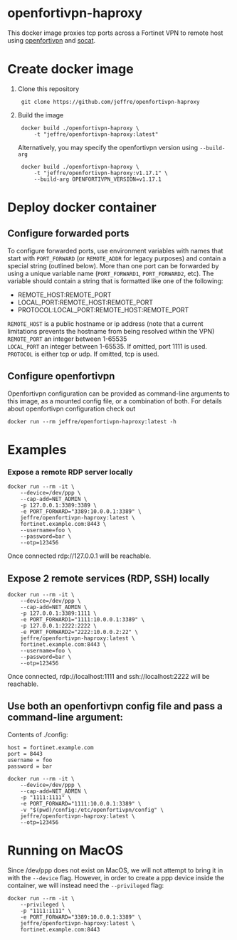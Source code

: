 # openfortivpn-haproxy
This docker image proxies tcp ports across a Fortinet VPN to remote host using
[openfortivpn](https://github.com/adrienverge/openfortivpn)
and 
[socat](http://www.dest-unreach.org/socat/).


# Create docker image
1. Clone this repository

        git clone https://github.com/jeffre/openfortivpn-haproxy

2. Build the image

        docker build ./openfortivpn-haproxy \
            -t "jeffre/openfortivpn-haproxy:latest"

    Alternatively, you may specify the openfortivpn version using `--build-arg`

        docker build ./openfortivpn-haproxy \
            -t "jeffre/openfortivpn-haproxy:v1.17.1" \
            --build-arg OPENFORTIVPN_VERSION=v1.17.1


# Deploy docker container

## Configure forwarded ports
To configure forwarded ports, use environment variables with names that start
with `PORT_FORWARD` (or `REMOTE_ADDR` for legacy purposes) and contain a 
special string (outlined below). More than one port can be forwarded by
using a unique variable name (`PORT_FORWARD1`, `PORT_FORWARD2`, etc).
The variable should contain a string that is formatted like one of the 
following:
 * REMOTE_HOST:REMOTE_PORT
 * LOCAL_PORT:REMOTE_HOST:REMOTE_PORT
 * PROTOCOL:LOCAL_PORT:REMOTE_HOST:REMOTE_PORT

`REMOTE_HOST` is a public hostname or ip address (note that a current limitations prevents the hostname from being resolved within the VPN)  
`REMOTE_PORT` an integer between 1-65535  
`LOCAL_PORT` an integer between 1-65535. If omitted, port 1111 is used.  
`PROTOCOL` is either tcp or udp. If omitted, tcp is used.


## Configure openfortivpn
Openfortivpn configuration can be provided as command-line arguments to this
image, as a mounted config file, or a combination of both. For details about
openfortivpn configuration check out

    docker run --rm jeffre/openfortivpn-haproxy:latest -h


# Examples

### Expose a remote RDP server locally
```
docker run --rm -it \
    --device=/dev/ppp \
    --cap-add=NET_ADMIN \
    -p 127.0.0.1:3389:3389 \
    -e PORT_FORWARD="3389:10.0.0.1:3389" \
    jeffre/openfortivpn-haproxy:latest \
    fortinet.example.com:8443 \
    --username=foo \
    --password=bar \
    --otp=123456
```
Once connected rdp://127.0.0.1 will be reachable.


## Expose 2 remote services (RDP, SSH) locally
```
docker run --rm -it \
    --device=/dev/ppp \
    --cap-add=NET_ADMIN \
    -p 127.0.0.1:3389:1111 \
    -e PORT_FORWARD1="1111:10.0.0.1:3389" \
    -p 127.0.0.1:2222:2222 \
    -e PORT_FORWARD2="2222:10.0.0.2:22" \
    jeffre/openfortivpn-haproxy:latest \
    fortinet.example.com:8443 \
    --username=foo \
    --password=bar \
    --otp=123456
```
Once connected, rdp://localhost:1111 and ssh://localhost:2222 will be 
reachable.


## Use both an openfortivpn config file and pass a command-line argument:

Contents of ./config:
```
host = fortinet.example.com
port = 8443
username = foo
password = bar
```

```
docker run --rm -it \
    --device=/dev/ppp \
    --cap-add=NET_ADMIN \
    -p "1111:1111" \
    -e PORT_FORWARD="1111:10.0.0.1:3389" \
    -v "$(pwd)/config:/etc/openfortivpn/config" \
    jeffre/openfortivpn-haproxy:latest \
    --otp=123456
```


# Running on MacOS
Since /dev/ppp does not exist on MacOS, we will not attempt to bring it in with
the `--device` flag. However, in order to create a ppp device inside the 
container, we will instead need the `--privileged` flag:
```
docker run --rm -it \
    --privileged \
    -p "1111:1111" \
    -e PORT_FORWARD="3389:10.0.0.1:3389" \
    jeffre/openfortivpn-haproxy:latest \
    fortinet.example.com:8443
```
